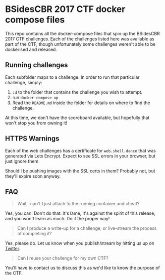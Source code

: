 # BSidesCBR 2017 CTF docker compose files

This repo contains all the docker-compose files that spin up the BSidesCBR 2017 CTF challenges. Each of the challenges listed here was available as part of the CTF, though unfortunately some challenges weren't able to be dockerised and released.

## Running challenges

Each subfolder maps to a challenge. In order to run that particular challenge, simply:

1. `cd` to the folder that contains the challenge you wish to attempt.
1. run `docker-compose up`
1. Read the `README.md` inside the folder for details on where to find the challenge.

At this time, we don't have the scoreboard available, but hopefully that won't stop you from owning it!

## HTTPS Warnings

Each of the web challenges has a certificate for `web.shell.dance` that was generated via Lets Encrypt. Expect to see SSL errors in your browser, but just ignore them.

Should I be pushing images with the SSL certs in them? Probably not, but they'll expire soon anyway.

## FAQ

> Wait.. can't I just attach to the running container and cheat?

Yes, you can. Don't do that. It's lame, it's against the spirit of this release, and you won't learn as much. Do it the proper way!

> Can I produce a write-up for a challenge, or live-stream the process of completing it?

Yes, please do. Let us know when you publish/stream by hitting us up on [Twitter](https://twitter.com/bsidescbr).

> Can I reuse your challenge for my own CTF?

You'll have to contact us to discuss this as we'd like to know the purpose of the CTF.
